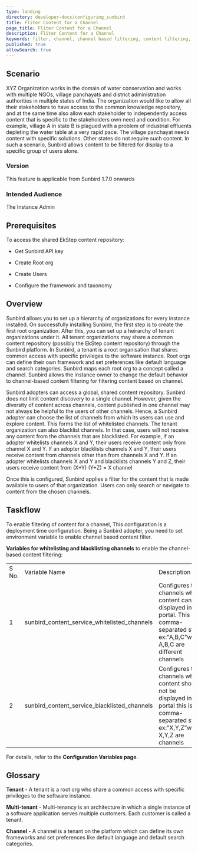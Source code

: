 ```yaml
---
type: landing
directory: developer-docs/configuring_sunbird
title: Fliter Content for a Channel
page_title: Fliter Content for a Channel 
description: Fliter Content for a Channel
keywords: filter, channel, channel based filtering, content filtering, set up content filtering
published: true
allowSearch: true
---
```

## Scenario
XYZ Organization works in the domain of water conservation and works with multiple NGOs, village panchayats and district administration authorities in multiple states of India. The organization would like to allow all their stakeholders to have access to the common knowledge repository, and at the same time also allow each stakeholder to independently access content that is specific to the stakeholders own need and condition. For example, village A in state B is plagued with a problem of industrial effluents depleting the water table at a very rapid pace. The village panchayat needs content with specific solutions. Other states do not require such content. In such a scenario, Sunbird allows content to be filtered for display to a specific group of users alone.           

### Version

This feature is applicable from Sunbird 1.7.0 onwards

### Intended Audience

The Instance Admin

## Prerequisites

To access the shared EkStep content repository:

* Get Sunbird API key

* Create Root org

* Create Users

* Configure the framework and taxonomy

## Overview 

Sunbird allows you to set up a hierarchy of organizations for every instance installed. On successfully installing Sunbird, the first step is to create the first root organization. After this, you can set up a heirarchy of tenant organizations under it. All tenant organizations may share a common content repository (possibly the EkStep content repository) through the Sunbird platform. In Sunbird, a tenant is a root organisation that shares common access with specific privileges to the software instance. Root orgs can define their own framework and set preferences like default language and search categories. Sunbird maps each root org to a concept called a channel. Sunbird allows the instance owner to change the default behavior to channel-based content filtering for filtering content based on channel.

Sunbird adopters can access a global, shared content repository. Sunbird does not limit content discovery to a single channel. However, given the diversity of content across channels, content published in one channel may not always be helpful to the users of other channels. Hence, a Sunbird adopter can choose the list of channels from which its users can use and explore content. This forms the list of whitelisted channels. The tenant organization can also blacklist channels. In that case, users will not receive any content from the channels that are blacklisted. For example, if an adopter whitelists channels X and Y, their users receive content only from channel X and Y. If an adopter blacklists channels X and Y, their users receive content from channels other than from channels X and Y. If an adopter whitelists channels X and Y and blacklists channels Y and Z, their users receive content from (X+Y) (Y+Z) = X channel

Once this is configured, Sunbird applies a filter for the content that is made available to users of that organization. Users can only search or navigate to content from the chosen channels.

## Taskflow

To enable filtering of content for a channel, This configuration is a deployment time configuration. Being a Sunbird adopter, you need to set environment variable to enable channel based content filter. 

**Variables for whitelisting and blacklisting channels** to enable the channel-based content filtering:

	 	 	 	

<table>
  <tr>
    <td>S No.</td>
    <td>Variable Name</td>
    <td>Description</td>
    <td>Purpose</td>
    <td>Default Value</td>
    <td>Path</td>
  </tr>
  <tr>
    <td>1</td>
    <td>sunbird_content_service_whitelisted_channels</td>
    <td>Configures the channels whose content can be displayed in the portal. This is a comma-separated string ex:"A,B,C”where A,B,C are different channels</td>
    <td>Variable is used to whitelist the Channel whose content should be displayed</td>
    <td><blank></td>
    <td>Content Service</td>
  </tr>
  <tr>
    <td>2</td>
    <td>sunbird_content_service_blacklisted_channels</td>
    <td>Configures the channels whose content should not be displayed in the portal this is a comma-separated string ex:”X,Y,Z”where X,Y,Z are channels</td>
    <td>Variable is used to blacklist the channel whose content should not be displayed</td>
    <td><blank></td>
    <td>Content Service</td>
  </tr>
</table>


For details, refer to the **Configuration Variables page**.

## Glossary

**Tenant** - A tenant is a root org who share a common access with specific privileges to the software instance.

**Multi-tenant** - Multi-tenancy is an architecture in which a single instance of a software application serves multiple customers. Each customer is called a tenant. 

**Channel** - A channel is a tenant on the platform which can define its own frameworks and set preferences like default language and default search categories. 


